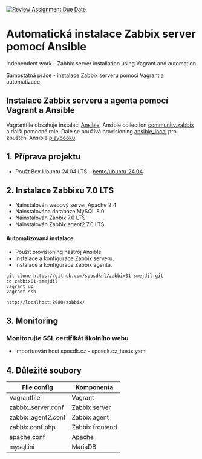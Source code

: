[![Review Assignment Due Date](https://classroom.github.com/assets/deadline-readme-button-22041afd0340ce965d47ae6ef1cefeee28c7c493a6346c4f15d667ab976d596c.svg)](https://classroom.github.com/a/UnL7NDUC)

# Automatická instalace Zabbix server pomocí Ansible 
Independent work - Zabbix server installation using Vagrant and automation

Samostatná práce - instalace Zabbix serveru pomocí Vagrant a automatizace

## Instalace Zabbix serveru a agenta pomocí Vagrant a Ansible

Vagrantfile obsahuje instalaci [Ansible](https://www.ansible.com), Ansible collection [community.zabbix](https://galaxy.ansible.com/ui/repo/published/community/zabbix/) a další pomocné role. Dále se používá provisioning [ansible_local](https://developer.hashicorp.com/vagrant/docs/provisioning/ansible_local) pro zpuštění Ansible [playbooku](https://docs.ansible.com/ansible/latest/playbook_guide/playbooks_intro.html).

## 1. Příprava projektu

- Použt Box Ubuntu 24.04 LTS - [bento/ubuntu-24.04](https://portal.cloud.hashicorp.com/vagrant/discover/bento/ubuntu-24.04)

## 2. Instalace Zabbixu 7.0 LTS

- Nainstalován webový server Apache 2.4
- Nainstalována databáze MySQL 8.0
- Nainstalován Zabbix 7.0 LTS
- Nainstalován Zabbix agent2 7.0 LTS

#### Automatizovaná instalace

- Použit provisioning nástroj Ansible
- Instalace a konfigurace Zabbix serveru.
- Instalace a konfigurace Zabbix agenta.

```console
git clone https://github.com/sposdknl/zabbix01-smejdil.git
cd zabbix01-smejdil
vagrant up
vagrant ssh

http://localhost:8080/zabbix/
```
## 3. Monitoring
### Monitorujte SSL certifikát školního webu

- Importuován host sposdk.cz - sposdk.cz_hosts.yaml

## 4. Důležité soubory

| File config                   | Komponenta      |
|-------------------------------|-----------------|
| Vagrantfile                   | Vagrant         |
| zabbix_server.conf            | Zabbix server   |
| zabbix_agent2.conf            | Zabbix agent    |
| zabbix.conf.php               | Zabbix frontend |
| apache.conf                   | Apache          |
| mysql.ini                     | MariaDB         |

